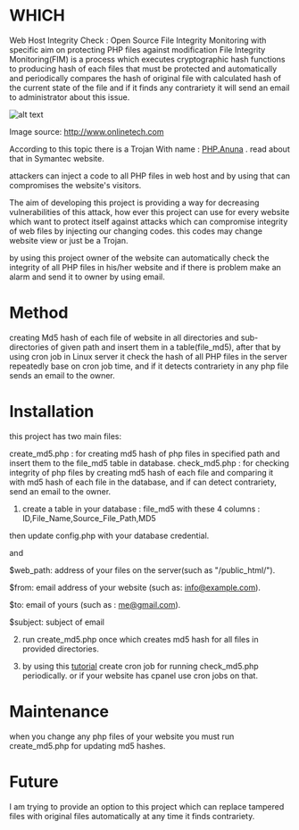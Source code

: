 # WHICH
Web Host Integrity Check : Open Source File Integrity Monitoring with specific aim on protecting PHP files against modification
File Integrity Monitoring(FIM) is a process which executes cryptographic hash functions to producing hash of each files that must be protected and automatically and periodically compares the hash of original file with calculated hash of the current state of the file and if it finds any contrariety it will send an email to administrator about this issue.

![alt text](http://www.onlinetech.com/images/diagrams/fim-diagram.png)

Image source: http://www.onlinetech.com

According to this topic there is a Trojan With name : [PHP.Anuna](https://www.symantec.com/security_response/writeup.jsp?docid=2015-111911-4342-99&tabid=2) . read about that in Symantec website.

attackers can inject a code to all PHP files in web host and by using that can compromises the website's visitors.

The aim of developing this project is providing a way for decreasing vulnerabilities of this attack, how ever this project can use for every website which want to protect itself against attacks which can compromise  integrity of web files by injecting our changing codes. this codes may change  website view or just be a Trojan.

by using this project owner of the website can automatically check the integrity of all PHP files in his/her website and if there is problem make an alarm and send it to owner by using email.

# Method
creating Md5 hash of each file of website in all directories and sub-directories of given path and insert them in a table(file_md5), after that by using cron job in Linux server it check the hash of all PHP files in the server repeatedly  base on cron job time, and if it detects  contrariety in any php file sends an email to the owner.

# Installation
this project has two main files: 

create_md5.php : for creating md5 hash of php files in specified path and insert them to the file_md5 table in database.
check_md5.php  : for checking integrity of php files by creating md5 hash of each file and comparing it with md5 hash of each file in the database, and if can detect contrariety, send an email to the owner.

1. create a table in your database : file_md5 with these 4 columns : ID,File_Name,Source_File_Path,MD5

  then update config.php  with your database credential.

  and 

  $web_path: address of your files on the server(such as "/public_html/").

  $from: email address of your website (such as: info@example.com).

  $to: email of yours (such as : me@gmail.com).

  $subject: subject of email

2. run create_md5.php once which creates md5 hash for all files in provided directories.

3. by using this [tutorial](https://www.cyberciti.biz/faq/how-do-i-add-jobs-to-cron-under-linux-or-unix-oses/) create cron job for running check_md5.php periodically. or if your website has cpanel use cron jobs on that.

# Maintenance
when you change any php files of your website you must run create_md5.php for updating md5 hashes.

# Future
I am trying to provide an option to this project which can replace tampered files with original files automatically at any time it finds contrariety.
